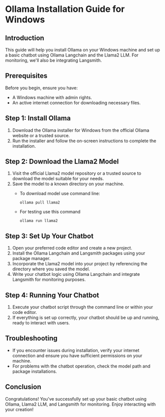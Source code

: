 # Ollama Installation Guide for Windows

## Introduction

This guide will help you install Ollama on your Windows machine and set up a basic chatbot using Ollama Langchain and the Llama2 LLM. For monitoring, we'll also be integrating Langsmith.

## Prerequisites

Before you begin, ensure you have:

- A Windows machine with admin rights.
- An active internet connection for downloading necessary files.

## Step 1: Install Ollama

1. Download the Ollama installer for Windows from the official Ollama website or a trusted source.
2. Run the installer and follow the on-screen instructions to complete the installation.

## Step 2: Download the Llama2 Model

1. Visit the official Llama2 model repository or a trusted source to download the model suitable for your needs.
2. Save the model to a known directory on your machine.
   * To download model use command line:
   
        `ollama pull llama2`
   * For testing use this command
   
        `ollama run llama2`

## Step 3: Set Up Your Chatbot

1. Open your preferred code editor and create a new project.
2. Install the Ollama Langchain and Langsmith packages using your package manager.
3. Incorporate the Llama2 model into your project by referencing the directory where you saved the model.
4. Write your chatbot logic using Ollama Langchain and integrate Langsmith for monitoring purposes.

## Step 4: Running Your Chatbot

1. Execute your chatbot script through the command line or within your code editor.
2. If everything is set up correctly, your chatbot should be up and running, ready to interact with users.

## Troubleshooting

- If you encounter issues during installation, verify your internet connection and ensure you have sufficient permissions on your machine.
- For problems with the chatbot operation, check the model path and package installations.

## Conclusion

Congratulations! You've successfully set up your basic chatbot using Ollama, Llama2 LLM, and Langsmith for monitoring. Enjoy interacting with your creation!